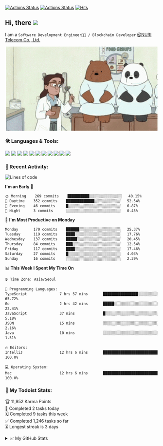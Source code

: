 
[![Actions Status](https://github.com/ddok2/ddok2/workflows/Todoist%20Readme/badge.svg)](https://github.com/ddok2/ddok2/actions)
[![Actions Status](https://github.com/ddok2/ddok2/workflows/wakatime-stats/badge.svg)](https://github.com/ddok2/ddok2/actions)
[![Hits](https://hits.seeyoufarm.com/api/count/incr/badge.svg?url=https%3A%2F%2Fgithub.com%2Fddok2)](https://hits.seeyoufarm.com)

<!-- ![visitors](https://visitor-badge.laobi.icu/badge?page_id=ddok2.ddok2) -->
## Hi, there <img src="https://raw.githubusercontent.com/MartinHeinz/MartinHeinz/master/wave.gif" width="25px">

I am a `Software Development Engineer🧑‍💻 / Blockchain Developer` [@NURI Telecom Co., Ltd.](http://www.nuritelecom.com)


<p align="center">
<img align="center" alt="GIF" src="img/debugging.gif" />
</p>


### 🛠 Languages & Tools:
<p>
    <img src="https://img.shields.io/badge/go-%2300ADD8.svg?&style=for-the-badge&logo=go&logoColor=white"/>
    <img src="https://img.shields.io/badge/node.js%20-%2343853D.svg?&style=for-the-badge&logo=node.js&logoColor=white"/>
    <img src="https://img.shields.io/badge/javascript%20-%23323330.svg?&style=for-the-badge&logo=javascript&logoColor=%23F7DF1E"/>
    <img src="https://img.shields.io/badge/typescript%20-%23007ACC.svg?&style=for-the-badge&logo=typescript&logoColor=white"/>
    <img src="https://img.shields.io/badge/python%20-%2314354C.svg?&style=for-the-badge&logo=python&logoColor=white"/>
    <img src="https://img.shields.io/badge/react%20-%2320232a.svg?&style=for-the-badge&logo=react&logoColor=%2361DAFB"/>
    <img src="https://img.shields.io/badge/AWS%20-%23FF9900.svg?&style=for-the-badge&logo=amazon-aws&logoColor=white"/>
    <img src="https://img.shields.io/badge/Google%20Cloud%20-%234285F4.svg?&style=for-the-badge&logo=google-cloud&logoColor=white"/>
    <img src="https://img.shields.io/badge/docker%20-%230db7ed.svg?&style=for-the-badge&logo=docker&logoColor=white"/>
    <img src="https://img.shields.io/badge/kubernetes%20-%23326ce5.svg?&style=for-the-badge&logo=kubernetes&logoColor=white"/>
    <img src="https://img.shields.io/badge/ansible%20-%231A1918.svg?&style=for-the-badge&logo=ansible&logoColor=white"/>
</p>

### 🌈 Recent Activity:
<!--START_SECTION:waka-->
![Lines of code](https://img.shields.io/badge/From%20Hello%20World%20I%27ve%20Written-4.3%20million%20lines%20of%20code-blue)

**I'm an Early 🐤** 

```text
🌞 Morning    269 commits    ██████████░░░░░░░░░░░░░░░   40.15% 
🌆 Daytime    352 commits    █████████████░░░░░░░░░░░░   52.54% 
🌃 Evening    46 commits     █░░░░░░░░░░░░░░░░░░░░░░░░   6.87% 
🌙 Night      3 commits      ░░░░░░░░░░░░░░░░░░░░░░░░░   0.45%

```
📅 **I'm Most Productive on Monday** 

```text
Monday       170 commits    ██████░░░░░░░░░░░░░░░░░░░   25.37% 
Tuesday      119 commits    ████░░░░░░░░░░░░░░░░░░░░░   17.76% 
Wednesday    137 commits    █████░░░░░░░░░░░░░░░░░░░░   20.45% 
Thursday     84 commits     ███░░░░░░░░░░░░░░░░░░░░░░   12.54% 
Friday       117 commits    ████░░░░░░░░░░░░░░░░░░░░░   17.46% 
Saturday     27 commits     █░░░░░░░░░░░░░░░░░░░░░░░░   4.03% 
Sunday       16 commits     ░░░░░░░░░░░░░░░░░░░░░░░░░   2.39%

```


📊 **This Week I Spent My Time On** 

```text
⌚︎ Time Zone: Asia/Seoul

💬 Programming Languages: 
TypeScript               7 hrs 57 mins       ████████████████░░░░░░░░░   65.72% 
Go                       2 hrs 42 mins       █████░░░░░░░░░░░░░░░░░░░░   22.41% 
JavaScript               37 mins             █░░░░░░░░░░░░░░░░░░░░░░░░   5.18% 
JSON                     15 mins             ░░░░░░░░░░░░░░░░░░░░░░░░░   2.16% 
Java                     10 mins             ░░░░░░░░░░░░░░░░░░░░░░░░░   1.51%

🔥 Editors: 
IntelliJ                 12 hrs 6 mins       █████████████████████████   100.0%

💻 Operating System: 
Mac                      12 hrs 6 mins       █████████████████████████   100.0%

```


<!--END_SECTION:waka-->

### 🚧 My Todoist Stats:
<!-- TODO-IST:START -->
🏆  11,952 Karma Points           
🌸  Completed 2 tasks today           
🗓  Completed 9 tasks this week           
✅  Completed 1,246 tasks so far           
⏳  Longest streak is 3 days
<!-- TODO-IST:END -->

<details>
<summary>📈 My GitHub Stats</summary>
<p align="center"> <img src="https://github-readme-stats.vercel.app/api?username=ddok2&show_icons=true" alt="ddok2" />
</details>
